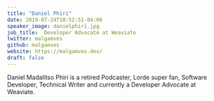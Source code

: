 ```yaml
---
title: "Daniel Phiri"
date: 2019-07-24T18:52:51-04:00
speaker_image: danielphiri.jpg
job_title:  Developer Advocate at Weaviate
twitter: malgamves
github: malgamves
website: https://malgamves.dev/
draft: false
---
```


Daniel Madalitso Phiri is a retired Podcaster, Lorde super fan, Software Developer, Technical Writer and currently a Developer Advocate at Weaviate.
